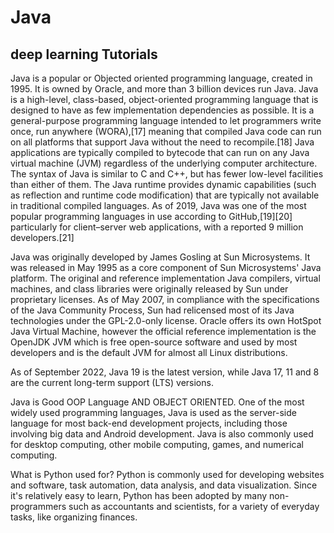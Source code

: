 # Java
## deep learning Tutorials

Java is a popular or Objected oriented programming language, created in 1995.
It is owned by Oracle, and more than 3 billion devices run Java.
Java is a high-level, class-based, object-oriented programming language that is designed to have as few implementation dependencies as possible. It is a general-purpose programming language intended to let programmers write once, run anywhere (WORA),[17] meaning that compiled Java code can run on all platforms that support Java without the need to recompile.[18] Java applications are typically compiled to bytecode that can run on any Java virtual machine (JVM) regardless of the underlying computer architecture. The syntax of Java is similar to C and C++, but has fewer low-level facilities than either of them. The Java runtime provides dynamic capabilities (such as reflection and runtime code modification) that are typically not available in traditional compiled languages. As of 2019, Java was one of the most popular programming languages in use according to GitHub,[19][20] particularly for client–server web applications, with a reported 9 million developers.[21]

Java was originally developed by James Gosling at Sun Microsystems. It was released in May 1995 as a core component of Sun Microsystems' Java platform. The original and reference implementation Java compilers, virtual machines, and class libraries were originally released by Sun under proprietary licenses. As of May 2007, in compliance with the specifications of the Java Community Process, Sun had relicensed most of its Java technologies under the GPL-2.0-only license. Oracle offers its own HotSpot Java Virtual Machine, however the official reference implementation is the OpenJDK JVM which is free open-source software and used by most developers and is the default JVM for almost all Linux distributions.

As of September 2022, Java 19 is the latest version, while Java 17, 11 and 8 are the current long-term support (LTS) versions.

Java is Good OOP Language AND OBJECT ORIENTED.
One of the most widely used programming languages, Java is used as the server-side language for most back-end development projects, including those involving big data and Android development. Java is also commonly used for desktop computing, other mobile computing, games, and numerical computing.

What is Python used for?
Python is commonly used for developing websites and software, task automation, data analysis, and data visualization. Since it's relatively easy to learn, Python has been adopted by many non-programmers such as accountants and scientists, for a variety of everyday tasks, like organizing finances.
